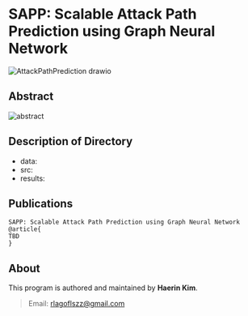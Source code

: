 # SAPP: Scalable Attack Path Prediction using Graph Neural Network
![AttackPathPrediction drawio](https://user-images.githubusercontent.com/44723287/194034358-829e8823-8237-4c91-8120-bbb7db188855.png)

## Abstract 
![abstract](https://user-images.githubusercontent.com/44723287/194035556-f318c2c3-020b-41f2-9c6a-3d0075b7c63e.png)

## Description of Directory
* data:
* src:
* results: 

## Publications
```
SAPP: Scalable Attack Path Prediction using Graph Neural Network
@article{
TBD
}
```

## About
This program is authored and maintained by **Haerin Kim**.  
> Email: rlagoflszz@gmail.com
